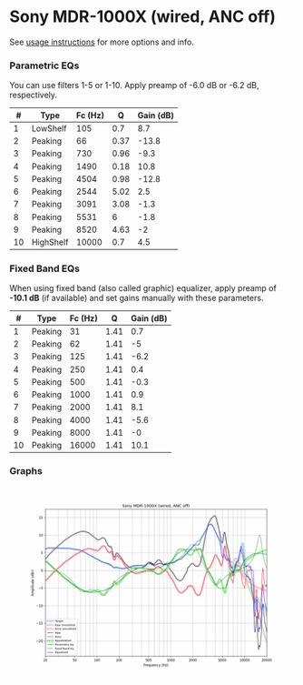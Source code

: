 # Sony MDR-1000X (wired, ANC off)
See [usage instructions](https://github.com/jaakkopasanen/AutoEq#usage) for more options and info.

### Parametric EQs
You can use filters 1-5 or 1-10. Apply preamp of -6.0 dB or -6.2 dB, respectively.

|   # | Type      |   Fc (Hz) |    Q |   Gain (dB) |
|-----|-----------|-----------|------|-------------|
|   1 | LowShelf  |       105 | 0.7  |         8.7 |
|   2 | Peaking   |        66 | 0.37 |       -13.8 |
|   3 | Peaking   |       730 | 0.96 |        -9.3 |
|   4 | Peaking   |      1490 | 0.18 |        10.8 |
|   5 | Peaking   |      4504 | 0.98 |       -12.8 |
|   6 | Peaking   |      2544 | 5.02 |         2.5 |
|   7 | Peaking   |      3091 | 3.08 |        -1.3 |
|   8 | Peaking   |      5531 | 6    |        -1.8 |
|   9 | Peaking   |      8520 | 4.63 |        -2   |
|  10 | HighShelf |     10000 | 0.7  |         4.5 |

### Fixed Band EQs
When using fixed band (also called graphic) equalizer, apply preamp of **-10.1 dB** (if available) and set gains manually with these parameters.

|   # | Type    |   Fc (Hz) |    Q |   Gain (dB) |
|-----|---------|-----------|------|-------------|
|   1 | Peaking |        31 | 1.41 |         0.7 |
|   2 | Peaking |        62 | 1.41 |        -5   |
|   3 | Peaking |       125 | 1.41 |        -6.2 |
|   4 | Peaking |       250 | 1.41 |         0.4 |
|   5 | Peaking |       500 | 1.41 |        -0.3 |
|   6 | Peaking |      1000 | 1.41 |         0.9 |
|   7 | Peaking |      2000 | 1.41 |         8.1 |
|   8 | Peaking |      4000 | 1.41 |        -5.6 |
|   9 | Peaking |      8000 | 1.41 |        -0   |
|  10 | Peaking |     16000 | 1.41 |        10.1 |

### Graphs
![](./Sony%20MDR-1000X%20(wired,%20ANC%20off).png)
